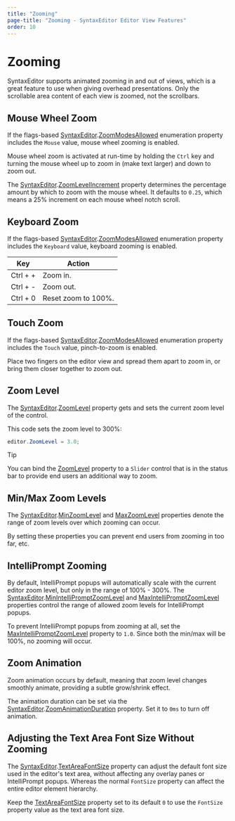 ```yaml
---
title: "Zooming"
page-title: "Zooming - SyntaxEditor Editor View Features"
order: 10
---
```

# Zooming

SyntaxEditor supports animated zooming in and out of views, which is a great feature to use when giving overhead presentations.  Only the scrollable area content of each view is zoomed, not the scrollbars.

## Mouse Wheel Zoom

If the flags-based [SyntaxEditor](xref:ActiproSoftware.Windows.Controls.SyntaxEditor.SyntaxEditor).[ZoomModesAllowed](xref:ActiproSoftware.Windows.Controls.SyntaxEditor.SyntaxEditor.ZoomModesAllowed) enumeration property includes the `Mouse` value, mouse wheel zooming is enabled.

Mouse wheel zoom is activated at run-time by holding the `Ctrl` key and turning the mouse wheel up to zoom in (make text larger) and down to zoom out.

The [SyntaxEditor](xref:ActiproSoftware.Windows.Controls.SyntaxEditor.SyntaxEditor).[ZoomLevelIncrement](xref:ActiproSoftware.Windows.Controls.SyntaxEditor.SyntaxEditor.ZoomLevelIncrement) property determines the percentage amount by which to zoom with the mouse wheel.  It defaults to `0.25`, which means a 25% increment on each mouse wheel notch scroll.

## Keyboard Zoom

If the flags-based [SyntaxEditor](xref:ActiproSoftware.Windows.Controls.SyntaxEditor.SyntaxEditor).[ZoomModesAllowed](xref:ActiproSoftware.Windows.Controls.SyntaxEditor.SyntaxEditor.ZoomModesAllowed) enumeration property includes the `Keyboard` value, keyboard zooming is enabled.

| Key | Action |
|-----|-----|
| Ctrl + + | Zoom in. |
| Ctrl + - | Zoom out. |
| Ctrl + 0 | Reset zoom to 100%. |

## Touch Zoom

If the flags-based [SyntaxEditor](xref:ActiproSoftware.Windows.Controls.SyntaxEditor.SyntaxEditor).[ZoomModesAllowed](xref:ActiproSoftware.Windows.Controls.SyntaxEditor.SyntaxEditor.ZoomModesAllowed) enumeration property includes the `Touch` value, pinch-to-zoom is enabled.

Place two fingers on the editor view and spread them apart to zoom in, or bring them closer together to zoom out.

## Zoom Level

The [SyntaxEditor](xref:ActiproSoftware.Windows.Controls.SyntaxEditor.SyntaxEditor).[ZoomLevel](xref:ActiproSoftware.Windows.Controls.SyntaxEditor.SyntaxEditor.ZoomLevel) property gets and sets the current zoom level of the control.

This code sets the zoom level to 300%:

```csharp
editor.ZoomLevel = 3.0;
```

> [!TIP]
> You can bind the [ZoomLevel](xref:ActiproSoftware.Windows.Controls.SyntaxEditor.SyntaxEditor.ZoomLevel) property to a `Slider` control that is in the status bar to provide end users an additional way to zoom.

## Min/Max Zoom Levels

The [SyntaxEditor](xref:ActiproSoftware.Windows.Controls.SyntaxEditor.SyntaxEditor).[MinZoomLevel](xref:ActiproSoftware.Windows.Controls.SyntaxEditor.SyntaxEditor.MinZoomLevel) and [MaxZoomLevel](xref:ActiproSoftware.Windows.Controls.SyntaxEditor.SyntaxEditor.MaxZoomLevel) properties denote the  range of zoom levels over which zooming can occur.

By setting these properties you can prevent end users from zooming in too far, etc.

## IntelliPrompt Zooming

By default, IntelliPrompt popups will automatically scale with the current editor zoom level, but only in the range of 100% - 300%.  The [SyntaxEditor](xref:ActiproSoftware.Windows.Controls.SyntaxEditor.SyntaxEditor).[MinIntelliPromptZoomLevel](xref:ActiproSoftware.Windows.Controls.SyntaxEditor.SyntaxEditor.MinIntelliPromptZoomLevel) and [MaxIntelliPromptZoomLevel](xref:ActiproSoftware.Windows.Controls.SyntaxEditor.SyntaxEditor.MaxIntelliPromptZoomLevel) properties control the range of allowed zoom levels for IntelliPrompt popups.

To prevent IntelliPrompt popups from zooming at all, set the [MaxIntelliPromptZoomLevel](xref:ActiproSoftware.Windows.Controls.SyntaxEditor.SyntaxEditor.MaxIntelliPromptZoomLevel) property to `1.0`.  Since both the min/max will be 100%, no zooming will occur.

## Zoom Animation

Zoom animation occurs by default, meaning that zoom level changes smoothly animate, providing a subtle grow/shrink effect.

The animation duration can be set via the [SyntaxEditor](xref:ActiproSoftware.Windows.Controls.SyntaxEditor.SyntaxEditor).[ZoomAnimationDuration](xref:ActiproSoftware.Windows.Controls.SyntaxEditor.SyntaxEditor.ZoomAnimationDuration) property.  Set it to `0ms` to turn off animation.

## Adjusting the Text Area Font Size Without Zooming

The [SyntaxEditor](xref:ActiproSoftware.Windows.Controls.SyntaxEditor.SyntaxEditor).[TextAreaFontSize](xref:ActiproSoftware.Windows.Controls.SyntaxEditor.SyntaxEditor.TextAreaFontSize) property can adjust the default font size used in the editor's text area, without affecting any overlay panes or IntelliPrompt popups.  Whereas the normal `FontSize` property can affect the entire editor element hierarchy.

Keep the [TextAreaFontSize](xref:ActiproSoftware.Windows.Controls.SyntaxEditor.SyntaxEditor.TextAreaFontSize) property set to its default `0` to use the `FontSize` property value as the text area font size.
